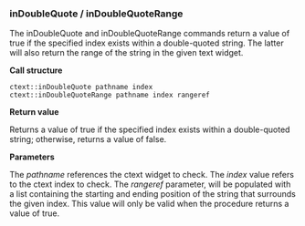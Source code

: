 ### inDoubleQuote / inDoubleQuoteRange

The inDoubleQuote and inDoubleQuoteRange commands return a value of true if the specified index exists within a double-quoted string.  The latter will also return the range of the string in the given text widget.

**Call structure**

`ctext::inDoubleQuote pathname index`<br>
`ctext::inDoubleQuoteRange pathname index rangeref`

**Return value**

Returns a value of true if the specified index exists within a double-quoted string; otherwise, returns a value of false.

**Parameters**

The _pathname_ references the ctext widget to check.  The _index_ value refers to the ctext index to check.  The _rangeref_ parameter, will be populated with a list containing the starting and ending position of the string that surrounds the given index.  This value will only be valid when the procedure returns a value of true.